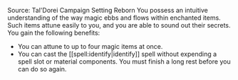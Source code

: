 Source: Tal'Dorei Campaign Setting Reborn
You possess an intuitive understanding of the way magic ebbs and flows within enchanted items. Such items attune easily to you, and you are able to sound out their secrets. You gain the following benefits:
* You can attune to up to four magic items at once.
* You can cast the [[spell:identify|identify]] spell without expending a spell slot or material components. You must finish a long rest before you can do so again.